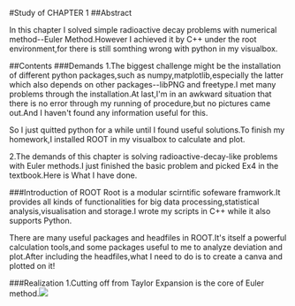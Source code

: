 #Study of CHAPTER 1
##Abstract

In this chapter I solved simple radioactive decay problems with numerical method--Euler Method.However I achieved it by C++ under the root environment,for there is still somthing wrong with python in my visualbox.

##Contents
###Demands
1.The biggest challenge might be the installation of different python packages,such as numpy,matplotlib,especially the latter which also depends on other packages--libPNG and freetype.I met many problems through the installation.At last,I'm in an awkward situation that there is no error through my running of procedure,but no pictures came out.And I haven't found any information useful for this.

So I just quitted python for a while until I found useful solutions.To finish my homework,I installed ROOT in my visualbox to calculate and plot.

2.The demands of this chapter is solving radioactive-decay-like problems with Euler methods.I just finished the basic problem and picked Ex4 in the textbook.Here is What I have done.

###Introduction of ROOT
Root is a modular scirntific sofeware framwork.It provides all kinds of functionalities for big data processing,statistical analysis,visualisation and storage.I wrote my scripts in C++ while it also supports Python.

There are many useful packages and headfiles in ROOT.It's itself a powerful calculation tools,and some packages useful to me to analyze deviation and plot.After including the headfiles,what I need to do is to create a canva and plotted on it!

###Realization
1.Cutting off from Taylor Expansion is the core of Euler method.![](http://latex.codecogs.com/gif.latex?\N_U($Delta$t)=N_U(0)+\\frac{dN_U}{dt}$Delta$t+\\frac{1}{2}frac\\{d^2N_U}{dt^2}($Deltat$)^2+...)
